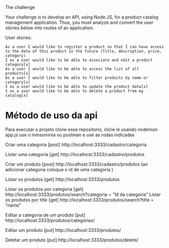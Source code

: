 The challenge

Your challenge is to develop an API, using Node.JS, for a product catalog management application. Thus, you must analyze and convert the user stories below into routes of an application.

User stories:

    As a user I would like to register a product so that I can have access to the data of this product in the future (Title, description, price, category)
    I as a user would like to be able to associate and edit a product category[x]
    As a user I would like to be able to access the list of all products[x]
    As a user I would like to be able to filter products by name or category[x]
    I as a user would like to be able to update the product data[x]
    I as a user would like to be able to delete a product from my catalog[x]


# Método de uso da api

 Para executar o projeto clone esse repositorio, inicie le usando nodemon app.js 
 use o inmsominia ou postman e use as rodas indicadas

 Criar uma categoria [post] http://localhost:3333/cadastro/categoria

Listar uma categoria [get] http://localhost:3333/cadastro/produtos 

Criar um produto [post] http://localhost:3333/cadastro/produtos (ao adicionar categoria coloque o id de uma categoria )

Listar os produtos [get] http://localhost:3333/produtos

Listar os produtos por categoria  [get] http://localhost:3333/produtos/search?categoria = "Id da categoria"
Listar os produtos por title  [get] http://localhost:3333/produtos/search?title = "name"

Editar a categoria de um produto [put] http://localhost:3333/produtos/categorias/<id do produto>

Editar um produto [put] http://localhost:3333/produtos/<id do produto>

Deletar um produto [put] http://localhost:3333/produtos/delete/<id do produto>

